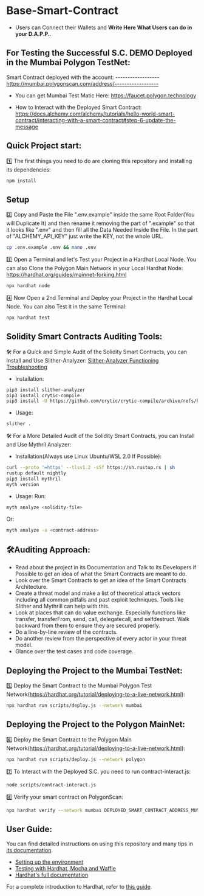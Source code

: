 # Base-Smart-Contract

- Users can Connect their Wallets and **Write Here What Users can do in your D.A.P.P.**.

## For Testing the Successful S.C. DEMO Deployed in the Mumbai Polygon TestNet:

Smart Contract deployed with the account: ------------------
https://mumbai.polygonscan.com/address/------------------

- You can get Mumbai Test Matic Here:
https://faucet.polygon.technology

- How to Interact with the Deployed Smart Contract:
  https://docs.alchemy.com/alchemy/tutorials/hello-world-smart-contract/interacting-with-a-smart-contract#step-6-update-the-message

## Quick Project start:

:one: The first things you need to do are cloning this repository and installing its
dependencies:

```sh
npm install
```

## Setup

:two: Copy and Paste the File ".env.example" inside the same Root Folder(You will Duplicate It) and then rename it removing the part of ".example" so that it looks like ".env" and then fill all the Data Needed Inside the File. In the part of "ALCHEMY_API_KEY"
just write the KEY, not the whole URL.

```sh
cp .env.example .env && nano .env
```

:three: Open a Terminal and let's Test your Project in a Hardhat Local Node. You can also Clone the Polygon Main Network in your Local Hardhat Node:
https://hardhat.org/guides/mainnet-forking.html

```sh
npx hardhat node
```

:four: Now Open a 2nd Terminal and Deploy your Project in the Hardhat Local Node. You can also Test it in the same Terminal:

```sh
npx hardhat test
```

## Solidity Smart Contracts Auditing Tools:

:hammer_and_wrench: For a Quick and Simple Audit of the Solidity Smart Contracts, you can Install and Use Slither-Analyzer:
[Slither-Analyzer Functioning Troubleshooting](https://github.com/crytic/slither/issues/1103)
- Installation:
```sh
pip3 install slither-analyzer
pip3 install crytic-compile
pip3 install -U https://github.com/crytic/crytic-compile/archive/refs/heads/dev-windows-long-paths.zip
```
- Usage:
```sh
slither .
```

:hammer_and_wrench: For a More Detailed Audit of the Solidity Smart Contracts, you can Install and Use Mythril Analyzer:
- Installation(Always use Linux Ubuntu/WSL 2.0 If Possible):
```sh
curl --proto '=https' --tlsv1.2 -sSf https://sh.rustup.rs | sh
rustup default nightly
pip3 install mythril
myth version
```
- Usage:
Run:
```sh
myth analyze <solidity-file>
```
Or:
```sh
myth analyze -a <contract-address>
```

## :hammer_and_wrench:Auditing Approach:
- Read about the project in its Documentation and Talk to its Developers if Possible to get an idea of what the Smart Contracts are meant to do.
- Look over the Smart Contracts to get an idea of the Smart Contracts Architecture.
- Create a threat model and make a list of theoretical attack vectors including all common pitfalls and past exploit techniques. Tools like Slither and Mythrill can help with this.
- Look at places that can do value exchange. Especially functions like transfer, transferFrom, send, call, delegatecall, and selfdestruct. Walk backward from them to ensure they are secured properly.
- Do a line-by-line review of the contracts.
- Do another review from the perspective of every actor in your threat model.
- Glance over the test cases and code coverage.

## Deploying the Project to the Mumbai TestNet:

:five: Deploy the Smart Contract to the Mumbai Polygon Test Network(https://hardhat.org/tutorial/deploying-to-a-live-network.html):

```sh
npx hardhat run scripts/deploy.js --network mumbai
```

## Deploying the Project to the Polygon MainNet:

:six: Deploy the Smart Contract to the Polygon Main Network(https://hardhat.org/tutorial/deploying-to-a-live-network.html):

```sh
npx hardhat run scripts/deploy.js --network polygon
```

:seven: To Interact with the Deployed S.C. you need to run contract-interact.js:

```sh
node scripts/contract-interact.js
```

:eight: Verify your smart contract on PolygonScan:

```sh
npx hardhat verify --network mumbai DEPLOYED_SMART_CONTRACT_ADDRESS_MUMBAI 'Hello World!'
```

## User Guide:

You can find detailed instructions on using this repository and many tips in [its documentation](https://hardhat.org/tutorial).

- [Setting up the environment](https://hardhat.org/tutorial/setting-up-the-environment.html)
- [Testing with Hardhat, Mocha and Waffle](https://hardhat.org/tutorial/testing-contracts.html)
- [Hardhat's full documentation](https://hardhat.org/getting-started/)

For a complete introduction to Hardhat, refer to [this guide](https://hardhat.org/getting-started/#overview).
